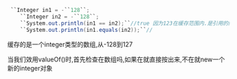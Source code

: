 ```java
 ``Integer in1 = -``128``;
    ``Integer in2 = -``128``;
    ``System.out.println(in1 == in2);``//true 因为123在缓存范围内.是引用的同一个对象
    ``System.out.println(in1.equals(in2));``//
```

缓存的是一个integer类型的数组,从-128到127

当我们效用valueOf()时,首先检查在数组吗,如果在就直接按出来,不在就new一个新的integer对象

